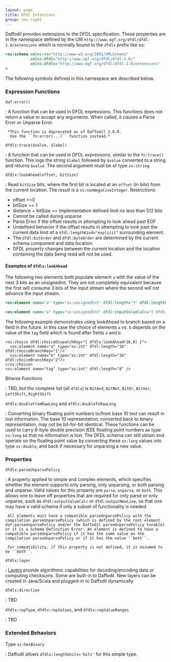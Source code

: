 ```yaml
---
layout: page
title: DFDL Extensions
group: nav-right
---
```

<!--
{% comment %}
Licensed to the Apache Software Foundation (ASF) under one or more
contributor license agreements.  See the NOTICE file distributed with
this work for additional information regarding copyright ownership.
The ASF licenses this file to you under the Apache License, Version 2.0
(the "License"); you may not use this file except in compliance with
the License.  You may obtain a copy of the License at

http://www.apache.org/licenses/LICENSE-2.0

Unless required by applicable law or agreed to in writing, software
distributed under the License is distributed on an "AS IS" BASIS,
WITHOUT WARRANTIES OR CONDITIONS OF ANY KIND, either express or implied.
See the License for the specific language governing permissions and
limitations under the License.
{% endcomment %}
-->

Daffodil provides extensions to the DFDL specification. 
These properties are in the namespace defined by the URI 
``http://www.ogf.org/dfdl/dfdl-1.0/extensions`` which is normally bound to the ``dfdlx`` prefix 
like so: 


``` xml
<xs:schema xmlns:xs="http://www.w3.org/2001/XMLSchema"
           xmlns:dfdl="http://www.ogf.org/dfdl/dfdl-1.0/"
           xmlns:dfdlx="http://www.ogf.org/dfdl/dfdl-1.0/extensions"
>
```

The following symbols defined in this namespace are described below.

### Expression Functions

``daf:error()``

   : A function that can be used in DFDL expressions. This functions does not return a value or accept any arguments. When called, it causes a Parse Error or Unparse Error.

     *This function is deprecated as of Daffodil 2.0.0. 
      Use the ``fn:error(...)`` function instead.*

``dfdlx:trace($value, $label)``

   : A function that can be used in DFDL expressions, similar to the ``fn:trace()`` function. This logs the string ``$label`` followed by ``$value`` converted to a string and returns ``$value``. The second argument must be of type ``xs:string``.

``dfdlx:lookAhead(offset, bitSize)``

   : Read ``bitSize`` bits, where the first bit is located at an ``offset`` (in bits)
   from the current location. The result is a ``xs:nonNegativeInteger``. Restrictions:
   
- offset >=0
- bitSize >= 1
- distance + bitSize <= Implementation defined limit no less than 512 bits
- Cannot be called during unparse
- Parse Error if the offset results in attempting to look ahead past EOF
- Undefined behavior if the offset results in attempting to look past the current data limit of 
a ``dfdl:lengthKind="explicit"`` surrounding element. 
- The ``dfdl:bitOrder`` and ``dfdl:byteOrder`` are determined by the current schema component
and data location. 
- DFDL property changes between the current location and the location containing
the data being read will not be used.
  
#### Examples of `dfdlx:lookAhead`
   The following two elements both populate element `a` with the value of the next 3 bits as an 
   unsignedInt. They are not completely equivalent because the first will consume 3 bits of the 
   input stream where the second will not advance the input stream.
```xml
<xs:element name="a" type="xs:unsignedInt" dfdl:length="3" dfdl:lengthUnits="bits" />

<xs:element name="a" type="xs:unsignedInt" dfdl:inputValueCalc="{ dfdlx:lookAhead(0,3) }" />
```
The following example demonstrates using lookAhead to branch based on a field in the future. 
In this case the choice of elements `a` vs. `b` depends on the value of the `tag` field which is 
found after fields `a` and `b`:
```
<xs:choice dfdl:choiceDispatchKey="{ dfdlx:lookAhead(16,8) }">
  <xs:element name="a" type="xs:int" dfdl:length="16" dfdl:choiceBranchKey="1"/>
  <xs:element name="b" type="xs:int" dfdl:length="16" dfdl:choiceBranchKey="2"/>
</xs:choice>
<xs:element name="tag" type="xs:int" dfdl:length="8" />
```

Bitwise Functions

   : TBD, but the complete list (all ``dfdlx``) is `BitAnd`, `BitNot`, `BitOr`, `BitXor`, `LeftShift`, 
   `RightShift`

``dfdlx:doubleFromRawLong`` and ``dfdlx:doubleToRawLong``

   : Converting binary floating point numbers to/from base 10 text can result in lost information.
The base 10 representation, converted back to binary representation, may not be bit-for-bit 
   identical. These functions can be used to carry 8-byte double precision IEEE floating point 
   numbers as type `xs:long` so that no information is lost. The DFDL schema can still obtain 
   and operate on the floating point value by converting these `xs:long` values into type 
   `xs:double`, and back if necessary for unparsing a new value. 

### Properties

``dfdlx:parseUnparsePolicy``

   : A property applied to simple and complex elements, which specifies whether the element supports only parsing, only unparsing, or both parsing and unparse. Valid values for this property are ``parse``, ``unparse``, or ``both``. This allows one to leave off properties that are required for only parse or only unparse, such as ``dfdl:outputValueCalc`` or ``dfdl:outputNewLine``, so that one may have a valid schema if only a subset of functionality is needed.

     All elements must have a compatible parseUnparsePolicy with the compilation parseUnparsePolicy (which is defined by the root element daf:parseUnparsePolicy and/or the Daffodil parseUnparsePolicy tunable) or it is a Schema Definition Error. An element is defined to have a compatible parseUnparsePolicy if it has the same value as the compilation parseUnparsePolicy or if it has the value ``both``.

     For compatibility, if this property is not defined, it is assumed to be ``both``.

``dfdlx:layer``

   : [Layers](/layers) provide algorithmic capabilities for decoding/encoding data or computing 
   checksums. Some are built-in to Daffodil. New layers can be created in Java/Scala and 
   plugged-in to Daffodil dynamically. 

``dfdlx:direction``

   : TBD

``dfdlx:repType``, ``dfdlx:repValues``, and ``dfdlx:repValueRanges``

   : TBD

### Extended Behaviors

Type ``xs:hexBinary``

   : Daffodil allows `dfdlx:lengthUnits='bits'` for this simple type. 

